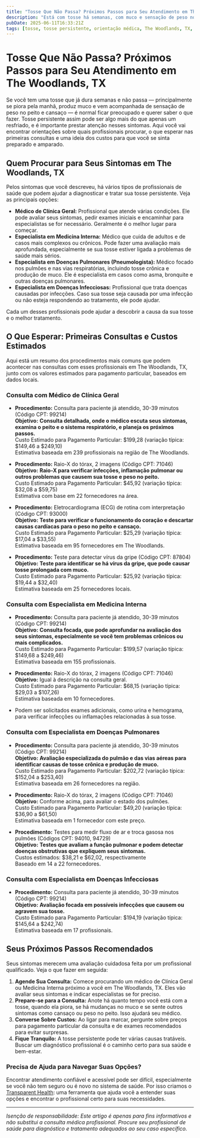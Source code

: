 ```yaml
---
title: "Tosse Que Não Passa? Próximos Passos para Seu Atendimento em The Woodlands, TX"
description: "Está com tosse há semanas, com muco e sensação de peso no peito? Saiba quem procurar e os custos esperados para o atendimento em The Woodlands, TX."
pubDate: 2025-06-11T16:33:21Z
tags: [tosse, tosse persistente, orientação médica, The Woodlands, TX, consulta médica, custos médicos]
---
```


# Tosse Que Não Passa? Próximos Passos para Seu Atendimento em The Woodlands, TX

Se você tem uma tosse que já dura semanas e não passa — principalmente se piora pela manhã, produz muco e vem acompanhada de sensação de peso no peito e cansaço — é normal ficar preocupado e querer saber o que fazer. Tosse persistente assim pode ser algo mais do que apenas um resfriado, e é importante prestar atenção nesses sintomas. Aqui você vai encontrar orientações sobre quais profissionais procurar, o que esperar nas primeiras consultas e uma ideia dos custos para que você se sinta preparado e amparado.

## Quem Procurar para Seus Sintomas em The Woodlands, TX

Pelos sintomas que você descreveu, há vários tipos de profissionais de saúde que podem ajudar a diagnosticar e tratar sua tosse persistente. Veja as principais opções:

- **Médico de Clínica Geral:** Profissional que atende várias condições. Ele pode avaliar seus sintomas, pedir exames iniciais e encaminhar para especialistas se for necessário. Geralmente é o melhor lugar para começar.
- **Especialista em Medicina Interna:** Médico que cuida de adultos e de casos mais complexos ou crônicos. Pode fazer uma avaliação mais aprofundada, especialmente se sua tosse estiver ligada a problemas de saúde mais sérios.
- **Especialista em Doenças Pulmonares (Pneumologista):** Médico focado nos pulmões e nas vias respiratórias, incluindo tosse crônica e produção de muco. Ele é especialista em casos como asma, bronquite e outras doenças pulmonares.
- **Especialista em Doenças Infecciosas:** Profissional que trata doenças causadas por infecções. Caso sua tosse seja causada por uma infecção ou não esteja respondendo ao tratamento, ele pode ajudar.

Cada um desses profissionais pode ajudar a descobrir a causa da sua tosse e o melhor tratamento.

## O Que Esperar: Primeiras Consultas e Custos Estimados

Aqui está um resumo dos procedimentos mais comuns que podem acontecer nas consultas com esses profissionais em The Woodlands, TX, junto com os valores estimados para pagamento particular, baseados em dados locais.

### Consulta com Médico de Clínica Geral

- **Procedimento:** Consulta para paciente já atendido, 30-39 minutos (Código CPT: 99214)  
  **Objetivo:** **Consulta detalhada, onde o médico escuta seus sintomas, examina o peito e o sistema respiratório, e planeja os próximos passos.**  
  Custo Estimado para Pagamento Particular: $199,28 (variação típica: $149,46 a $249,10)  
  Estimativa baseada em 239 profissionais na região de The Woodlands.

- **Procedimento:** Raio-X do tórax, 2 imagens (Código CPT: 71046)  
  **Objetivo:** **Raio-X para verificar infecções, inflamação pulmonar ou outros problemas que causem sua tosse e peso no peito.**  
  Custo Estimado para Pagamento Particular: $45,92 (variação típica: $32,08 a $59,75)  
  Estimativa com base em 22 fornecedores na área.

- **Procedimento:** Eletrocardiograma (ECG) de rotina com interpretação (Código CPT: 93000)  
  **Objetivo:** **Teste para verificar o funcionamento do coração e descartar causas cardíacas para o peso no peito e cansaço.**  
  Custo Estimado para Pagamento Particular: $25,29 (variação típica: $17,04 a $33,55)  
  Estimativa baseada em 95 fornecedores em The Woodlands.

- **Procedimento:** Teste para detectar vírus da gripe (Código CPT: 87804)  
  **Objetivo:** **Teste para identificar se há vírus da gripe, que pode causar tosse prolongada com muco.**  
  Custo Estimado para Pagamento Particular: $25,92 (variação típica: $19,44 a $32,40)  
  Estimativa baseada em 25 fornecedores locais.

### Consulta com Especialista em Medicina Interna

- **Procedimento:** Consulta para paciente já atendido, 30-39 minutos (Código CPT: 99214)  
  **Objetivo:** **Consulta focada, que pode aprofundar na avaliação dos seus sintomas, especialmente se você tem problemas crônicos ou mais complicados.**  
  Custo Estimado para Pagamento Particular: $199,57 (variação típica: $149,68 a $249,46)  
  Estimativa baseada em 155 profissionais.

- **Procedimento:** Raio-X do tórax, 2 imagens (Código CPT: 71046)  
  **Objetivo:** Igual à descrição na consulta geral.  
  Custo Estimado para Pagamento Particular: $68,15 (variação típica: $29,03 a $107,26)  
  Estimativa baseada em 10 fornecedores.

- Podem ser solicitados exames adicionais, como urina e hemograma, para verificar infecções ou inflamações relacionadas à sua tosse.

### Consulta com Especialista em Doenças Pulmonares

- **Procedimento:** Consulta para paciente já atendido, 30-39 minutos (Código CPT: 99214)  
  **Objetivo:** **Avaliação especializada do pulmão e das vias aéreas para identificar causas de tosse crônica e produção de muco.**  
  Custo Estimado para Pagamento Particular: $202,72 (variação típica: $152,04 a $253,40)  
  Estimativa baseada em 26 fornecedores na região.

- **Procedimento:** Raio-X do tórax, 2 imagens (Código CPT: 71046)  
  **Objetivo:** Conforme acima, para avaliar o estado dos pulmões.  
  Custo Estimado para Pagamento Particular: $49,20 (variação típica: $36,90 a $61,50)  
  Estimativa baseada em 1 fornecedor com este preço.

- **Procedimento:** Testes para medir fluxo de ar e troca gasosa nos pulmões (Códigos CPT: 94010, 94729)  
  **Objetivo:** **Testes que avaliam a função pulmonar e podem detectar doenças obstrutivas que expliquem seus sintomas.**  
  Custos estimados: $38,21 e $62,02, respectivamente  
  Baseado em 14 a 22 fornecedores.

### Consulta com Especialista em Doenças Infecciosas

- **Procedimento:** Consulta para paciente já atendido, 30-39 minutos (Código CPT: 99214)  
  **Objetivo:** **Avaliação focada em possíveis infecções que causem ou agravem sua tosse.**  
  Custo Estimado para Pagamento Particular: $194,19 (variação típica: $145,64 a $242,74)  
  Estimativa baseada em 17 profissionais.

## Seus Próximos Passos Recomendados

Seus sintomas merecem uma avaliação cuidadosa feita por um profissional qualificado. Veja o que fazer em seguida:

1. **Agende Sua Consulta:** Comece procurando um médico de Clínica Geral ou Medicina Interna próximo a você em The Woodlands, TX. Eles vão avaliar seus sintomas e indicar especialistas se for preciso.
2. **Prepare-se para a Consulta:** Anote há quanto tempo você está com a tosse, quando ela piora, se há mudanças no muco e se sente outros sintomas como cansaço ou peso no peito. Isso ajudará seu médico.
3. **Converse Sobre Custos:** Ao ligar para marcar, pergunte sobre preços para pagamento particular da consulta e de exames recomendados para evitar surpresas.
4. **Fique Tranquilo:** A tosse persistente pode ter várias causas tratáveis. Buscar um diagnóstico profissional é o caminho certo para sua saúde e bem-estar.

### Precisa de Ajuda para Navegar Suas Opções?

Encontrar atendimento confiável e acessível pode ser difícil, especialmente se você não tem seguro ou é novo no sistema de saúde. Por isso criamos o [Transparent Health](https://transparenthealth.ai): uma ferramenta que ajuda você a entender suas opções e encontrar o profissional certo para suas necessidades.

---

*Isenção de responsabilidade: Este artigo é apenas para fins informativos e não substitui a consulta médica profissional. Procure seu profissional de saúde para diagnóstico e tratamento adequados ao seu caso específico.*